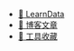 - [🚀 LearnData](https://yuukawang.github.io/LearnData/)
- [📝 博客文章](https://yuukawang.github.io/LearnData/blog.html)
- [🔨 工具收藏](https://https://yuukawang.github.io/LearnData/nav/)
